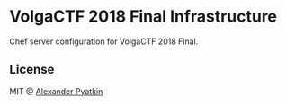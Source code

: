# VolgaCTF 2018 Final Infrastructure
Chef server configuration for VolgaCTF 2018 Final.

## License
MIT @ [Alexander Pyatkin](https://github.com/aspyatkin)
